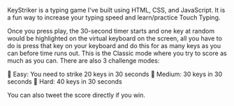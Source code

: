 KeyStriker is a typing game I've built using HTML, CSS, and JavaScript. It is a fun way to increase your typing speed and learn/practice Touch Typing.

Once you press play, the 30-second timer starts and one key at random would be highlighted on the virtual keyboard on the screen, all you have to do is press that key on your keyboard and do this for as many keys as you can before time runs out. This is the Classic mode where you try to score as much as you can. There are also 3 challenge modes:

🐢 Easy: You need to strike 20 keys in 30 seconds 
🚗 Medium: 30 keys in 30 seconds
🚀 Hard: 40 keys in 30 seconds 

You can also tweet the score directly if you win.
